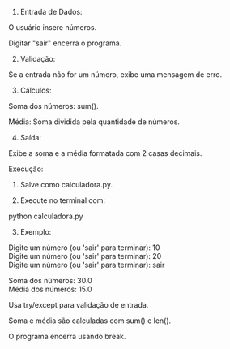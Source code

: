 
1. Entrada de Dados:

O usuário insere números.

Digitar "sair" encerra o programa.



2. Validação:

Se a entrada não for um número, exibe uma mensagem de erro.



3. Cálculos:

Soma dos números: sum().

Média: Soma dividida pela quantidade de números.



4. Saída:

Exibe a soma e a média formatada com 2 casas decimais.

Execução:

1. Salve como calculadora.py.


2. Execute no terminal com:

python calculadora.py


3. Exemplo:

Digite um número (ou 'sair' para terminar): 10  
Digite um número (ou 'sair' para terminar): 20  
Digite um número (ou 'sair' para terminar): sair  

Soma dos números: 30.0  
Média dos números: 15.0

Usa try/except para validação de entrada.

Soma e média são calculadas com sum() e len().

O programa encerra usando break.


